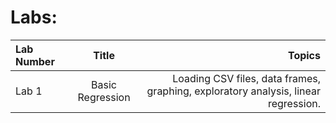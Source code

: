 
# Labs:

| Lab Number    | Title          | Topics |
| :---         |     :---:      |          ---: |
| Lab 1    | Basic Regression | Loading CSV files, data frames,  graphing, exploratory analysis, linear regression. |
